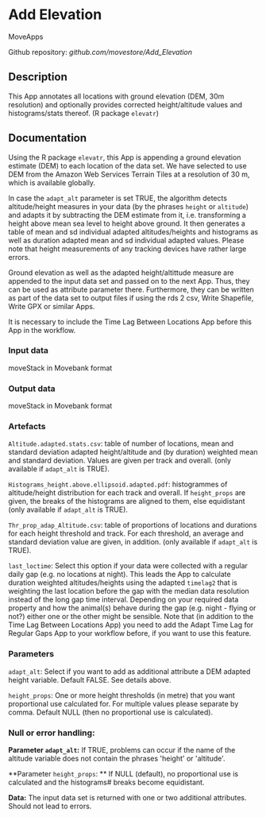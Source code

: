 # Add Elevation

MoveApps

Github repository: *github.com/movestore/Add_Elevation*

## Description
This App annotates all locations with ground elevation (DEM, 30m resolution) and optionally provides corrected height/altitude values and histograms/stats thereof. (R package `elevatr`)

## Documentation
Using the R package `elevatr`, this App is appending a ground elevation estimate (DEM) to each location of the data set. We have selected to use DEM from the Amazon Web Services Terrain Tiles at a resolution of 30 m, which is available globally.

In case the `adapt_alt` parameter is set TRUE, the algorithm detects altitude/height measures in your data (by the phrases `height` or `altitude`) and adapts it by subtracting the DEM estimate from it, i.e. transforming a height above mean sea level to height above ground. It then generates a table of mean and sd individual adapted altitudes/heights and histograms as well as duration adapted mean and sd individual adapted values. Please note that height measurements of any tracking devices have rather large errors.

Ground elevation as well as the adapted height/altittude measure are appended to the input data set and passed on to the next App. Thus, they can be used as attribute parameter there. Furthermore, they can be written as part of the data set to output files if using the rds 2 csv, Write Shapefile, Write GPX or similar Apps.

It is necessary to include the Time Lag Between Locations App before this App in the workflow.

### Input data
moveStack in Movebank format

### Output data
moveStack in Movebank format

### Artefacts
`Altitude.adapted.stats.csv`:  table of number of locations, mean and standard deviation adapted height/altitude and (by duration) weighted mean and standard deviation. Values are given per track and overall. (only available if `adapt_alt` is TRUE).

`Histograms_height.above.ellipsoid.adapted.pdf`: histogrammes of altitude/height distribution for each track and overall. If `height_props` are given, the breaks of the histograms are aligned to them, else equidistant (only available if `adapt_alt` is TRUE).

`Thr_prop_adap_Altitude.csv`: table of proportions of locations and durations for each height threshold and track. For each threshold, an average and standard deviation value are given, in addition. (only available if `adapt_alt` is TRUE).

`last_loctime`: Select this option if your data were collected with a regular daily gap (e.g. no locations at night). This leads the App to calculate duration weighted altitudes/heights using the adapted `timelag2` that is weighting the last location before the gap with the median data resolution instead of the long gap time interval. Depending on your required data property and how the animal(s) behave during the gap (e.g. night - flying or not?) either one or the other might be sensible. Note that (in addition to the Time Lag Between Locations App) you need to add the Adapt Time Lag for Regular Gaps App to your workflow before, if you want to use this feature.

### Parameters 
`adapt_alt`: Select if you want to add as additional attribute a DEM adapted height variable. Default FALSE. See details above.

`height_props`: One or more height thresholds (in metre) that you want proportional use calculated for. For multiple values please separate by comma. Default NULL (then no proportional use is calculated).

### Null or error handling:
**Parameter `adapt_alt`:** If TRUE, problems can occur if the name of the altitude variable does not contain the phrases 'height' or 'altitude'.

**Parameter `height_props`: ** If NULL (default), no proportional use is calculated and the histograms# breaks become equidistant.

**Data:** The input data set is returned with one or two additional attributes. Should not lead to errors. 
